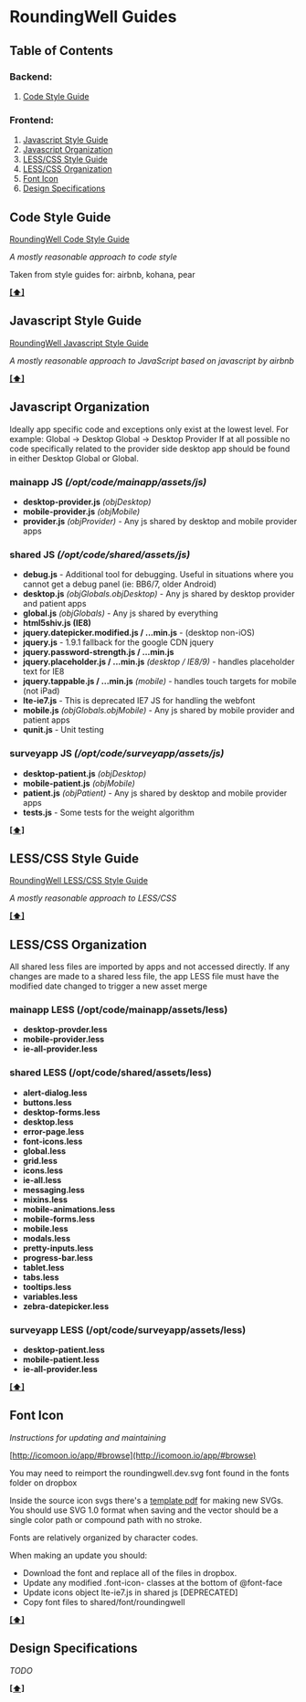 # RoundingWell Guides

## <a name='TOC'>Table of Contents</a>

### Backend:
  1. [Code Style Guide](#code-style-guide)

### Frontend:
  1. [Javascript Style Guide](#javascript-style-guide)
  1. [Javascript Organization](#javascript-organization)
  1. [LESS/CSS Style Guide](#lesscss-style-guide)
  1. [LESS/CSS Organization](#lesscss-organization)
  1. [Font Icon](#font-icon)
  1. [Design Specifications](#design-specifications)

## <a name='code-style-guide'>Code Style Guide</a>

[RoundingWell Code Style Guide](https://github.com/RoundingWell/guides/blob/master/code.md)

*A mostly reasonable approach to code style*

Taken from style guides for: airbnb, kohana, pear

**[[⬆]](#TOC)**

## <a name='javascript-style-guide'>Javascript Style Guide</a>

[RoundingWell Javascript Style Guide](https://github.com/RoundingWell/guides/blob/master/javascript.md)

*A mostly reasonable approach to JavaScript based on javascript by airbnb*

**[[⬆]](#TOC)**

## <a name='javascript-organization'>Javascript Organization</a>

Ideally app specific code and exceptions only exist at the lowest level. For example:  Global -> Desktop Global -> Desktop Provider
If at all possible no code specifically related to the provider side desktop app should be found in either Desktop Global or Global.

### mainapp JS *(/opt/code/mainapp/assets/js)*
+ **desktop-provider.js** *(objDesktop)*
+ **mobile-provider.js** *(objMobile)*
+ **provider.js**  *(objProvider)* - Any js shared by desktop and mobile provider apps

### shared JS *(/opt/code/shared/assets/js)*
+ **debug.js**  - Additional tool for debugging.  Useful in situations where you cannot get a debug panel (ie: BB6/7, older Android)
+ **desktop.js** *(objGlobals.objDesktop)* - Any js shared by desktop provider and patient apps
+ **global.js** *(objGlobals)*  - Any js shared by everything
+ **html5shiv.js (IE8)**
+ **jquery.datepicker.modified.js / ...min.js**  - (desktop non-iOS)
+ **jquery.js** - 1.9.1  fallback for the google CDN jquery
+ **jquery.password-strength.js / ...min.js**
+ **jquery.placeholder.js / ...min.js**  *(desktop / IE8/9)* - handles placeholder text for IE8
+ **jquery.tappable.js / ...min.js** *(mobile)* - handles touch targets for mobile  (not iPad)
+ **lte-ie7.js** - This is deprecated IE7 JS for handling the webfont
+ **mobile.js** *(objGlobals.objMobile)* - Any js shared by mobile provider and patient apps
+ **qunit.js** - Unit testing

### surveyapp JS  *(/opt/code/surveyapp/assets/js)*
+ **desktop-patient.js** *(objDesktop)*
+ **mobile-patient.js**  *(objMobile)*
+ **patient.js** *(objPatient)* - Any js shared by desktop and mobile provider apps
+ **tests.js** - Some tests for the weight algorithm

**[[⬆]](#TOC)**


## <a name='lesscss-style-guide'>LESS/CSS Style Guide</a>

[RoundingWell LESS/CSS Style Guide](https://github.com/RoundingWell/guides/blob/master/lesscss.md)

*A mostly reasonable approach to LESS/CSS*

**[[⬆]](#TOC)**


## <a name='lesscss-organzation'>LESS/CSS Organization</a>

All shared less files are imported by apps and not accessed directly.  If any changes are made to a shared less file, the app LESS file must have the modified date changed to trigger a new asset merge

### mainapp LESS (/opt/code/mainapp/assets/less)
+ **desktop-provder.less**
+ **mobile-provider.less**
+ **ie-all-provider.less**

### shared LESS (/opt/code/shared/assets/less)
+ **alert-dialog.less**
+ **buttons.less**
+ **desktop-forms.less**
+ **desktop.less**
+ **error-page.less**
+ **font-icons.less**
+ **global.less**
+ **grid.less**
+ **icons.less**
+ **ie-all.less**
+ **messaging.less**
+ **mixins.less**
+ **mobile-animations.less**
+ **mobile-forms.less**
+ **mobile.less**
+ **modals.less**
+ **pretty-inputs.less**
+ **progress-bar.less**
+ **tablet.less**
+ **tabs.less**
+ **tooltips.less**
+ **variables.less**
+ **zebra-datepicker.less**

### surveyapp LESS (/opt/code/surveyapp/assets/less)
+ **desktop-patient.less**
+ **mobile-patient.less**
+ **ie-all-provider.less**

**[[⬆]](#TOC)**


## <a name='font-icon'>Font Icon</a>

*Instructions for updating and maintaining*

[http://icomoon.io/app/#browse](http://icomoon.io/app/#browse)

You may need to reimport the roundingwell.dev.svg font found in the fonts folder on dropbox

Inside the source icon svgs there's a [template pdf](https://www.dropbox.com/s/kneekii66xs7px6/template.pdf?v=1mcis) for making new SVGs.  You should use SVG 1.0 format when saving and the vector should be a single color path or compound path with no stroke.

Fonts are relatively organized by character codes.

When making an update you should:

+ Download the font and replace all of the files in dropbox.
+ Update any modified .font-icon- classes at the bottom of @font-face
+ Update icons object lte-ie7.js in shared js  [DEPRECATED]
+ Copy font files to shared/font/roundingwell

**[[⬆]](#TOC)**


## <a name='design-specifications'>Design Specifications</a>

*TODO*

**[[⬆]](#TOC)**

